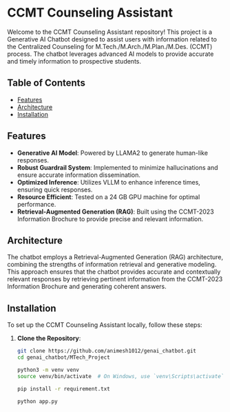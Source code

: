 # CCMT Counseling Assistant

Welcome to the CCMT Counseling Assistant repository! This project is a Generative AI Chatbot designed to assist users with information related to the Centralized Counseling for M.Tech./M.Arch./M.Plan./M.Des. (CCMT) process. The chatbot leverages advanced AI models to provide accurate and timely information to prospective students.

## Table of Contents

- [Features](#features)
- [Architecture](#architecture)
- [Installation](#installation)

## Features

- **Generative AI Model**: Powered by LLAMA2 to generate human-like responses.
- **Robust Guardrail System**: Implemented to minimize hallucinations and ensure accurate information dissemination.
- **Optimized Inference**: Utilizes VLLM to enhance inference times, ensuring quick responses.
- **Resource Efficient**: Tested on a 24 GB GPU machine for optimal performance.
- **Retrieval-Augmented Generation (RAG)**: Built using the CCMT-2023 Information Brochure to provide precise and relevant information.

## Architecture

The chatbot employs a Retrieval-Augmented Generation (RAG) architecture, combining the strengths of information retrieval and generative modeling. This approach ensures that the chatbot provides accurate and contextually relevant responses by retrieving pertinent information from the CCMT-2023 Information Brochure and generating coherent answers.

## Installation

To set up the CCMT Counseling Assistant locally, follow these steps:

1. **Clone the Repository**:

   ```bash
   git clone https://github.com/animesh1012/genai_chatbot.git
   cd genai_chatbot/MTech_Project

   python3 -m venv venv
   source venv/bin/activate  # On Windows, use `venv\Scripts\activate`

   pip install -r requirement.txt

   python app.py



